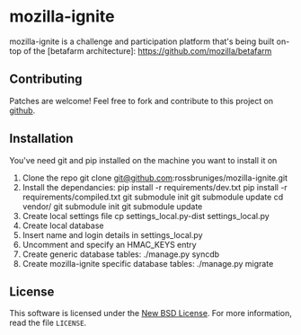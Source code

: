 mozilla-ignite
==============

mozilla-ignite is a challenge and participation platform that's being built on-top of the [betafarm architecture]: https://github.com/mozilla/betafarm 

Contributing
------------

Patches are welcome! Feel free to fork and contribute to this project on
[github][gh-betafarm].

[gh-betafarm]: https://github.com/rossbruniges/mozilla-ignite

Installation
------------

You've need git and pip installed on the machine you want to install it on

1. Clone the repo
        git clone git@github.com:rossbruniges/mozilla-ignite.git
2. Install the dependancies:
        pip install -r requirements/dev.txt
        pip install -r requirements/compiled.txt
        git submodule init
        git submodule update
        cd vendor/
        git submodule init
        git submodule update
3. Create local settings file
        cp settings_local.py-dist settings_local.py
4. Create local database
5. Insert name and login details in settings_local.py
6. Uncomment and specify an HMAC_KEYS entry
7. Create generic database tables:
        ./manage.py syncdb
8. Create mozilla-ignite specific database tables:
        ./manage.py migrate

License
-------
This software is licensed under the [New BSD License][BSD]. For more
information, read the file ``LICENSE``.

[BSD]: http://creativecommons.org/licenses/BSD/

